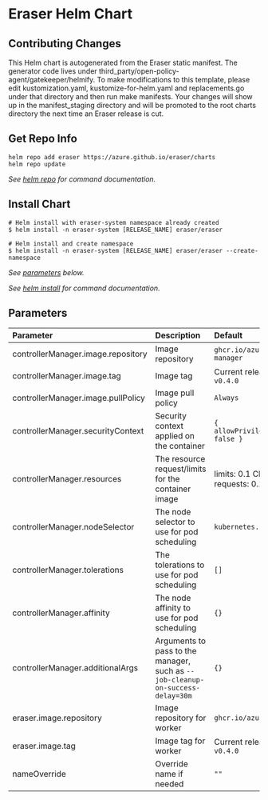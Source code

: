 # Eraser Helm Chart

## Contributing Changes

This Helm chart is autogenerated from the Eraser static manifest. The generator code lives under third_party/open-policy-agent/gatekeeper/helmify. To make modifications to this template, please edit kustomization.yaml, kustomize-for-helm.yaml and replacements.go under that directory and then run make manifests. Your changes will show up in the manifest_staging directory and will be promoted to the root charts directory the next time an Eraser release is cut.

## Get Repo Info

```console
helm repo add eraser https://azure.github.io/eraser/charts
helm repo update
```

_See [helm repo](https://helm.sh/docs/helm/helm_repo/) for command documentation._

## Install Chart

```console
# Helm install with eraser-system namespace already created
$ helm install -n eraser-system [RELEASE_NAME] eraser/eraser

# Helm install and create namespace
$ helm install -n eraser-system [RELEASE_NAME] eraser/eraser --create-namespace

```

_See [parameters](#parameters) below._

_See [helm install](https://helm.sh/docs/helm/helm_install/) for command documentation._

## Parameters

| Parameter                                     | Description                                                                                                                                                                                                                                         | Default                                                                   |
| :-------------------------------------------- | :-------------------------------------------------------------------------------------------------------------------------------------------------------------------------------------------------------------------------------------------------- | :------------------------------------------------------------------------ |
| controllerManager.image.repository                              | Image repository                                                                                                                                                                                                                                    | `ghcr.io/azure/eraser-manager`   |
| controllerManager.image.tag                                     | Image tag                                                                                                                                                                                                                                    | Current release version: `v0.4.0` |
| controllerManager.image.pullPolicy                              | Image pull policy                                                                                                      | `Always`   |
| controllerManager.securityContext                               | Security context applied on the container                                                                                                                                                                                                                | `{ allowPrivilegeEscalation: false }`                                                                      |
| controllerManager.resources                                     | The resource request/limits for the container image                                                                                                                                                                                                 | limits: 0.1 CPU, 30Mi, requests: 0.1 CPU, 20Mi                            |
| controllerManager.nodeSelector                                  | The node selector to use for pod scheduling                                                                                                                                                                                                         | `kubernetes.io/os: linux`                                                 |
| controllerManager.tolerations                                   | The tolerations to use for pod scheduling                                                                                                                                                                                                           | `[]`                                                                      |
| controllerManager.affinity                                      | The node affinity to use for pod scheduling                                                                                                                                                                                                         | `{}`                                                                      |
| controllerManager.additionalArgs                                      |  Arguments to pass to the manager, such as `--job-cleanup-on-success-delay=30m`                                                                                                                                                                                                        | `{}` 
| eraser.image.repository                        | Image repository for worker                                                                                                                                                                                                                                    | `ghcr.io/azure/eraser`   |
| eraser.image.tag                               | Image tag for worker                                                                                                                                                                                                                                    | Current release version: `v0.4.0` |
| nameOverride                                  | Override name if needed                                                                                                                                                                                                                | `""`                                                                      |
